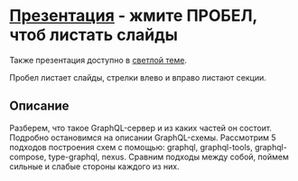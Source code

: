# [Презентация](https://nodkz.github.io/conf-talks/talks/2019.05.12-zlit-tech-kiev/index.html) - жмите ПРОБЕЛ, чтоб листать слайды

Также презентация доступно в [светлой теме](https://nodkz.github.io/conf-talks/talks/2019.05.12-zlit-tech-kiev/white.html).

Пробел листает слайды, стрелки влево и вправо листают секции.

## Описание

Разберем, что такое GraphQL-сервер и из каких частей он состоит. Подробно остановимся на описании GraphQL-схемы. Рассмотрим 5 подходов построения схем с помощью: graphql, graphql-tools, graphql-compose, type-graphql, nexus. Сравним подходы между собой, поймем сильные и слабые стороны каждого из них.